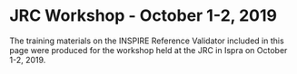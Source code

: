 # JRC Workshop - October 1-2, 2019

The training materials on the INSPIRE Reference Validator included in this page were produced for the workshop held at the JRC in Ispra on October 1-2, 2019.

